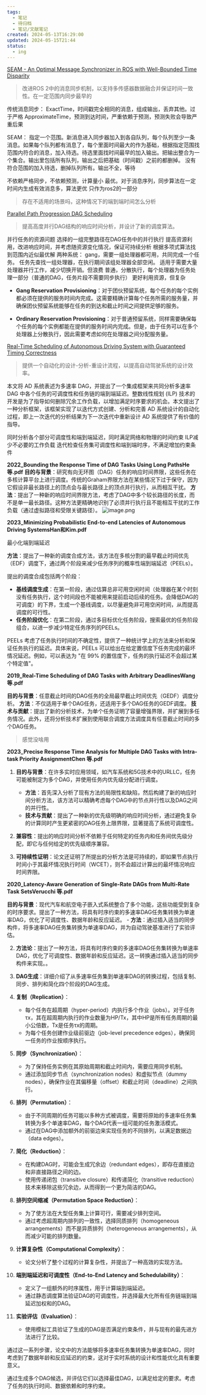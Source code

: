 ```yaml
---
tags:
  - 笔记
  - 待归档
  - 笔记/文献笔记
created: 2024-05-13T16:29:00
updated: 2024-05-15T21:44
status:
  - ing
---
```

[SEAM - An Optimal Message Synchronizer in ROS with Well-Bounded Time Disparity](SEAM%20-%20An%20Optimal%20Message%20Synchronizer%20in%20ROS%20with%20Well-Bounded%20Time%20Disparity.md)
> 改进ROS 2中的消息同步机制，以支持多传感器数据融合并保证时间一致性。在一定范围内同步最早的

传统消息同步：
ExactTime，时间戳完全相同的消息，组成输出，丢弃其他。过于严格
ApproximateTime，预测到达时间，严重依赖于预测，预测失败会导致严重后果

SEAM：
指定一个范围。新消息进入同步器加入到各自队列，每个队列至少一条消息。如果每个队列都有消息了，每个里面时间最大的作为基础，根据指定范围找范围内符合的消息，加入待选。待选里面找时间最早的加入输出。把输出整合为一个集合。输出里包括所有队列，输出之后把基础（时间戳）之前的都删掉。
没有符合范围的加入待选，删掉队列所有。输出不全，等待

不依赖严格同步，不依赖预测，计算量小
最优。对于消息序列，同步算法在一定时间内生成有效消息多，算法更优
只作为ros2的一部分


> 存在不适用的场景吗，这种情况下的端到端时间怎么分析


[Parallel Path Progression DAG Scheduling](../../03-research/10-DAG/Parallel%20Path%20Progression%20DAG%20Scheduling.md)

> 提高高度并行DAG结构的响应时间分析，并设计了新的调度算法。

并行任务的资源问题
选择的一组完整路径在DAG任务中的并行执行
提高资源利用，改进响应时间，并考虑随资源变化情况，保证可持续分析
根据多项式算法找到范围内近似最优解
两种系统：
gang，需要一组处理器都可用，共同完成一个任务。
任务先查找一组处理器，在执行期间该组处理器全部空闲。
适用于需要大量处理器并行工作，减少切换开销。但浪费
普通，分散执行，每个处理器为任务处理一部分（普通的DAG，任务片段不需要同步执行）
更好利用资源，但复杂

- **Gang Reservation Provisioning**：对于团伙预留系统，每个任务的每个实例都必须在提供的服务时间内完成。这需要精确计算每个任务所需的服务量，并确保团伙预留系统能够在任务的到达和截止时间之间提供足够的服务。

- **Ordinary Reservation Provisioning**：对于普通预留系统，同样需要确保每个任务的每个实例都能在提供的服务时间内完成。但是，由于任务可以在多个处理器上分散执行，因此需要考虑如何在处理器之间分配服务量。


[Real-Time Scheduling of Autonomous Driving System with Guaranteed Timing Correctness](Real-Time%20Scheduling%20of%20Autonomous%20Driving%20System%20with%20Guaranteed%20Timing%20Correctness.md)
> 提供一个自动化的设计-分析-重设计流程，以提高自动驾驶系统的设计效率。

本文将 AD 系统表述为多速率 DAG，并提出了一个集成框架来共同分析多速率 DAG 中各个任务的可调度性和任务链的端到端延迟。整数线性规划 (ILP) 技术的开发是为了指导如何删除冗余工作负载，以增加满足时序要求的机会。本文提出了一种分析框架，该框架实现了以迭代方式创建、分析和完善 AD 系统设计的自动化过程，即上一次迭代的分析结果为下一次迭代中重新设计 AD 系统提供了有价值的指导。

同时分析各个部分可调度性和端到端延迟，同时满足网络和物理的时间约束
ILP减少不必要的工作负载
迭代检查任务集可调度性和端到端时序，不满足增加约束条件


**2022_Bounding the Response Time of DAG Tasks Using Long PathsHe 等.pdf**
**目的与背景**：研究有向无环图（DAG）任务的响应时间界限，这些任务在多核计算平台上进行调度。传统的Graham界限方法在某些情况下过于保守，因为它假设非最长路径上的顶点会与最长路径上的顶点并行执行，从而相互干扰。
**方法**：提出了一种新的响应时间界限方法，考虑了DAG中多个较长路径的长度，而不是单一最长路径。这种方法更精确地识别了必须并行执行且不能相互干扰的工作负载（通过虚拟路径和受限关键路径）。
    ![image.png](https://raw.githubusercontent.com/wsm6636/pic/main/202405131624873.png)


**2023_Minimizing Probabilistic End-to-end Latencies of Autonomous Driving SystemsHan和Kim.pdf**

 最小化端到端延迟
 
**方法**：提出了一种新的调度合成方法，该方法在多核分割的最早截止时间优先（EDF）调度下，通过两个阶段来减少任务序列的概率性端到端延迟（PEELs）。

提出的调度合成包括两个阶段：
   - **基线调度生成**：在第一阶段，通过估算总非可用空闲时间（处理器在某个时刻没有任务执行，这个时间段也不能被用来提前启动后续的任务。会降低DAG的可调度）的下界，生成一个基线调度，以尽量避免非可用空闲时间，从而提高调度的可行性。
   - **任务阶段优化**：在第二阶段，通过多目标优化任务阶段，搜索最优的任务阶段组合，以进一步减少特定任务序列的PEELs。

PEELs 考虑了任务执行时间的不确定性，提供了一种统计学上的方法来分析和保证任务执行的延迟。具体来说，PEELs 可以给出在给定置信度下任务完成的最坏情况延迟。例如，可以表达为 "在 99% 的置信度下，任务的执行延迟不会超过某个特定值"。


**2019_Real-Time Scheduling of DAG Tasks with Arbitrary DeadlinesWang 等.pdf**
   
**目的与背景**：任意截止时间的DAG任务的全局最早截止时间优先（GEDF）调度分析。
**方法**：不仅适用于单个DAG任务，还适用于多个DAG任务的GEDF调度。
**技术与贡献**：提出了新的分析技术，为单个任务证明了容量增强界限，并扩展到多任务情况。此外，还将分析技术扩展到使用联合调度方法调度具有任意截止时间的多个DAG任务。

> 感觉没啥用


**2023_Precise Response Time Analysis for Multiple DAG Tasks with Intra-task Priority AssignmentChen 等.pdf**
    
1. **目的与背景**：在许多实时应用领域，如汽车系统和5G技术中的URLLC，任务可能被制定为多个DAG，并使用任务内优先级分配进行调度。
    - **方法**：首先深入分析了现有方法的局限性和缺陷，然后构建了新的响应时间分析方法，该方法可以精确考虑每个DAG中的节点并行性以及DAG之间的并行性。
    - **技术与贡献**：提出了一种新的优先级明确的响应时间分析，通过避免复杂的计算同时产生更紧密的DAG任务上限界限，显著提高了系统可调度性。

6. **兼容性**：提出的响应时间分析不依赖于任何特定的任务内和任务间优先级分配，即它与任何给定的优先级顺序兼容。

9. **可持续性证明**：论文还证明了所提出的分析方法是可持续的，即如果节点执行时间小于其最坏情况执行时间（WCET），则不会超过计算出的最坏情况响应时间界限。



**2020_Latency-Aware Generation of Single-Rate DAGs from Multi-Rate Task SetsVerucchi 等.pdf**
    
**目的与背景**：现代汽车和航空电子嵌入式系统整合了多个功能，这些功能受到复杂的时序要求。提出了一种方法，将具有时序约束的多速率DAG任务集转换为单速率DAG，优化了可调度性、数据年龄和反应延迟。
    - **方法**：通过插入适当的同步构件，将多速率DAG任务集转换为单速率DAG，并为自动驾驶基准进行了实验评估。
   

2. **方法论**：提出了一种方法，将具有时序约束的多速率DAG任务集转换为单速率DAG，优化了可调度性、数据年龄和反应延迟。这一转换通过插入适当的同步构件来实现。。

6. **DAG生成**：详细介绍了从多速率任务集到单速率DAG的转换过程，包括复制、同步、排列和简化四个阶段的DAG生成。

1. **复制（Replication）**：
   - 每个任务在超周期（hyper-period）内执行多个作业（jobs）。对于任务τx，其在超周期内执行的作业数量为HP/Tx，其中HP是所有任务周期的最小公倍数，Tx是任务τx的周期。
   - 为每个任务创建作业级前驱边（job-level precedence edges），确保同一任务的作业按顺序执行。

2. **同步（Synchronization）**：
   - 为了保持任务实例在其原始周期和截止时间内，需要应用同步机制。
   - 通过添加同步节点（synchronization nodes）和虚拟节点（dummy nodes），确保作业在其偏移量（offset）和截止时间（deadline）之间执行。

3. **排列（Permutation）**：
   - 由于不同周期的任务可能以多种方式被调度，需要将原始的多速率任务集转换为多个单速率DAG，每个DAG代表一组可能的任务激活模式。
   - 通过在DAG中添加额外的前驱边来实现任务的不同排列，以满足数据边（data edges）。

4. **简化（Reduction）**：
   - 在构建DAG时，可能会生成冗余边（redundant edges），即存在直接边和非直接路径之间的边。
   - 使用传递闭包（transitive closure）和传递简化（transitive reduction）技术来移除这些冗余边，从而得到一个更为简洁的DAG。

5. **排列空间缩减（Permutation Space Reduction）**：
   - 为了使方法在大型任务集上计算可行，需要减少排列空间。
   - 通过考虑超周期内排列的一致性，选择同质排列（homogeneous arrangements）而不是异质排列（heterogeneous arrangements），从而减少可能的排列数量。

6. **计算复杂性（Computational Complexity）**：
   - 论文分析了整个过程的计算复杂性，并提出了一种高效的实现方法。

7. **端到端延迟和可调度性（End-to-End Latency and Schedulability）**：
   - 定义了一组额外的时序属性，用于计算端到端延迟。
   - 通过静态调度算法验证DAG的可调度性，并选择最大化所有任务链端到端延迟加权和的DAG。

8. **实验评估（Evaluation）**：
   - 使用模拟工具验证了生成的DAG是否满足约束条件，并与现有的最先进方法进行了比较。

通过这一系列步骤，论文中的方法能够将多速率任务集转换为单速率DAG，同时考虑到了数据年龄和反应延迟的约束，这对于实时系统的设计和性能优化具有重要意义。

通过生成多个DAG候选，并评估它们以选择最佳DAG，以满足给定的要求。考虑了任务的执行时间、数据依赖和时序约束。


